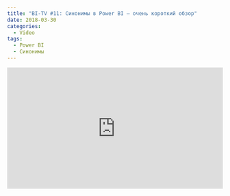 ```yaml
---
title: "BI-TV #11: Синонимы в Power BI — очень короткий обзор"
date: 2018-03-30
categories:
  - Video
tags:
  - Power BI
  - Синонимы
---
```

<style>.embed-container { position: relative; padding-bottom: 56.25%; height: 0; overflow: hidden; max-width: 100%; } .embed-container iframe, .embed-container object, .embed-container embed { position: absolute; top: 0; left: 0; width: 100%; height: 100%; }</style><div class='embed-container'><iframe src='https://www.youtube.com/embed/xJjKdv9iW9I' frameborder='0' allowfullscreen></iframe></div>
